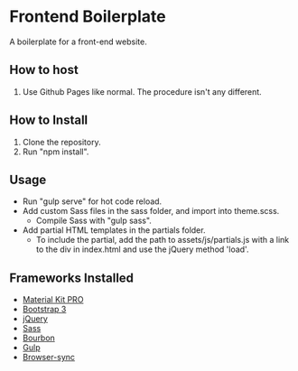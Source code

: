 # Frontend Boilerplate
A boilerplate for a front-end website.

## How to host
1. Use Github Pages like normal. The procedure isn't any different.

## How to Install
1. Clone the repository.
2. Run "npm install".

## Usage
- Run "gulp serve" for hot code reload.
- Add custom Sass files in the sass folder, and import into theme.scss.
  - Compile Sass with "gulp sass".
- Add partial HTML templates in the partials folder.
  - To include the partial, add the path to assets/js/partials.js with a link to the div in index.html and use the jQuery method 'load'. 

## Frameworks Installed
- [Material Kit PRO](http://www.creative-tim.com/product/material-kit-pro)
- [Bootstrap 3](http://getbootstrap.com/)
- [jQuery](https://api.jquery.com/)
- [Sass](http://sass-lang.com/guide)
- [Bourbon](http://bourbon.io/docs/)
- [Gulp](https://github.com/gulpjs/gulp/blob/master/docs/getting-started.md)
- [Browser-sync](https://www.browsersync.io/docs/gulp)
